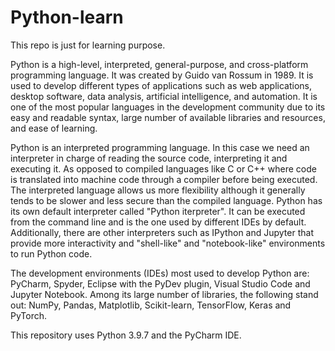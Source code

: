 # Python-learn

This repo is just for learning purpose.

Python is a high-level, interpreted, general-purpose, and cross-platform programming language. It was created by Guido van Rossum in 1989. It is used to develop different types of applications such as web applications, desktop software, data analysis, artificial intelligence, and automation. It is one of the most popular languages ​​in the development community due to its easy and readable syntax, large number of available libraries and resources, and ease of learning.

Python is an interpreted programming language. In this case we need an interpreter in charge of reading the source code, interpreting it and executing it. As opposed to compiled languages ​​like C or C++ where code is translated into machine code through a compiler before being executed. The interpreted language allows us more flexibility although it generally tends to be slower and less secure than the compiled language. Python has its own default interpreter called "Python iterpreter". It can be executed from the command line and is the one used by different IDEs by default. Additionally, there are other interpreters such as IPython and Jupyter that provide more interactivity and "shell-like" and "notebook-like" environments to run Python code.

The development environments (IDEs) most used to develop Python are: PyCharm, Spyder, Eclipse with the PyDev plugin, Visual Studio Code and Jupyter Notebook. Among its large number of libraries, the following stand out: NumPy, Pandas, Matplotlib, Scikit-learn, TensorFlow, Keras and PyTorch.

This repository uses Python 3.9.7 and the PyCharm IDE.
